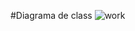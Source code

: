 #Diagrama de class
![work](https://github.com/MauricioMiranda20/empresa_hora/assets/64110966/2f53b6c6-6be3-4024-a4ff-71bdcfe8352f)
